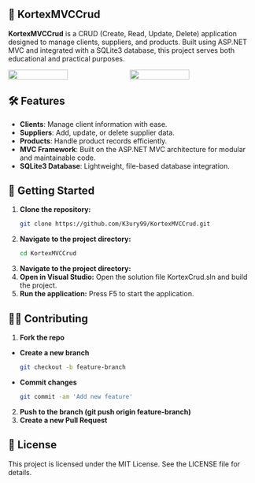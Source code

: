 ## 🚀 KortexMVCCrud
**KortexMVCCrud** is a CRUD (Create, Read, Update, Delete) application designed to manage clients, suppliers, and products. Built using ASP.NET MVC and integrated with a SQLite3 database, this project serves both educational and practical purposes.

<div style="display: flex;">
  <img src="https://github.com/user-attachments/assets/9eaa70c8-a2b6-43c9-8253-d534bd6f45cc" width="49%"></img>
  <img src="https://github.com/user-attachments/assets/e224e155-f0c1-4a19-af24-55a503ef081f" width="49%"></img>
</div>

## 🛠 Features
- **Clients**: Manage client information with ease.
- **Suppliers**: Add, update, or delete supplier data.
- **Products**: Handle product records efficiently.
- **MVC Framework**: Built on the ASP.NET MVC architecture for modular and maintainable code.
- **SQLite3 Database**: Lightweight, file-based database integration.

## 👾 Getting Started
1. **Clone the repository:**
   ```bash
   git clone https://github.com/K3ury99/KortexMVCCrud.git
2. **Navigate to the project directory:**
   ```bash
   cd KortexMVCCrud 
2. **Navigate to the project directory:**
3. **Open in Visual Studio:** Open the solution file KortexCrud.sln and build the project.
4. **Run the application:** Press F5 to start the application.

## 🐱‍👤 Contributing
1. **Fork the repo**
- **Create a new branch**
   ```bash
   git checkout -b feature-branch
- **Commit changes**
   ```bash
  git commit -am 'Add new feature'
2. **Push to the branch (git push origin feature-branch)**
3. **Create a new Pull Request**

## 📔 License
This project is licensed under the MIT License. See the LICENSE file for details.


